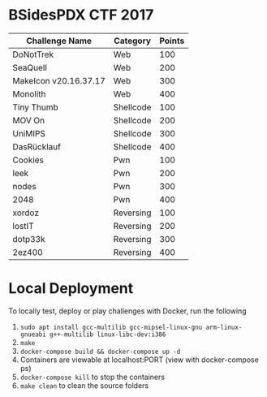 # BSidesPDX CTF 2017

| Challenge Name | Category | Points |
|----------------|----------|--------|
| DoNotTrek | Web | 100 |
| SeaQuell | Web | 200 |
| MakeIcon v20.16.37.17 | Web | 300 |
| Monolith | Web | 400 |
| Tiny Thumb | Shellcode | 100 |
| MOV On | Shellcode | 200 |
| UniMIPS | Shellcode | 300 |
| DasRücklauf | Shellcode | 400 |
| Cookies | Pwn | 100 |
| leek | Pwn | 200 |
| nodes | Pwn | 300 |
| 2048 | Pwn | 400 |
| xordoz | Reversing | 100 |
| lostIT | Reversing | 200 |
| dotp33k | Reversing | 300 |
| 2ez400 | Reversing | 400 |

# Local Deployment

To locally test, deploy or play challenges with Docker, run the following

1. `sudo apt install gcc-multilib gcc-mipsel-linux-gnu arm-linux-gnueabi g++-multilib linux-libc-dev:i386`
1. `make`
1. `docker-compose build && docker-compose up -d`
1. Containers are viewable at localhost:PORT (view with docker-compose ps)
1. `docker-compose kill` to stop the containers
1. `make clean` to clean the source folders

